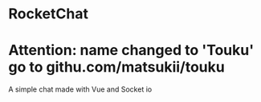 # RocketChat

# Attention: name changed to 'Touku' go to githu.com/matsukii/touku

A simple chat made with Vue and Socket io
